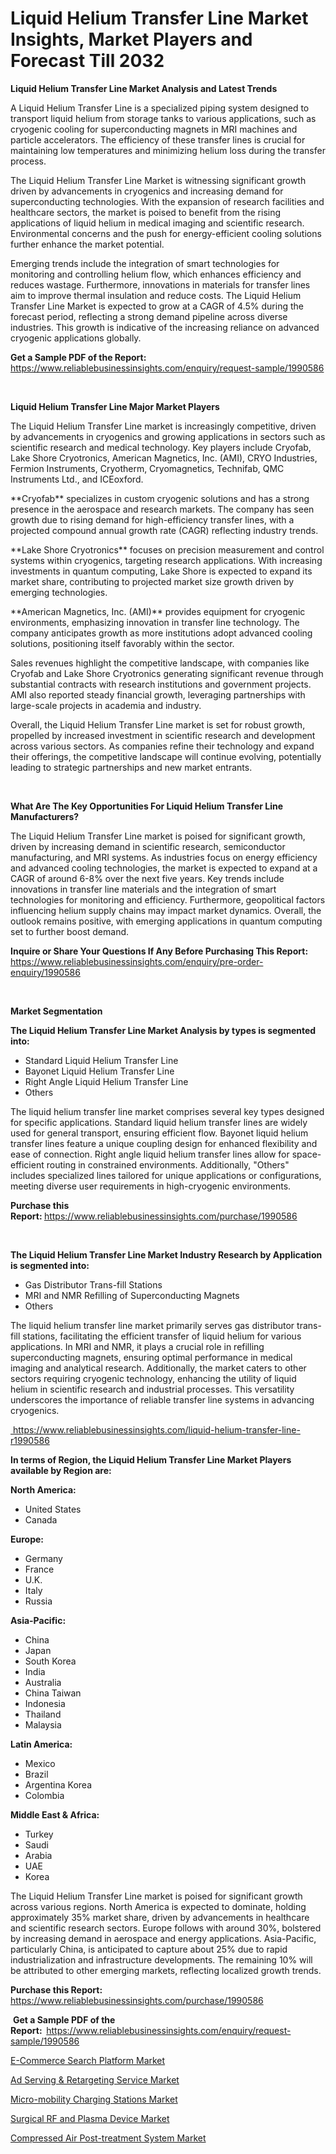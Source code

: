 <p><h1>Liquid Helium Transfer Line Market Insights, Market Players and Forecast Till 2032</h1></p><p><strong>Liquid Helium Transfer Line Market Analysis and Latest Trends</strong></p>
<p><p>A Liquid Helium Transfer Line is a specialized piping system designed to transport liquid helium from storage tanks to various applications, such as cryogenic cooling for superconducting magnets in MRI machines and particle accelerators. The efficiency of these transfer lines is crucial for maintaining low temperatures and minimizing helium loss during the transfer process.</p><p>The Liquid Helium Transfer Line Market is witnessing significant growth driven by advancements in cryogenics and increasing demand for superconducting technologies. With the expansion of research facilities and healthcare sectors, the market is poised to benefit from the rising applications of liquid helium in medical imaging and scientific research. Environmental concerns and the push for energy-efficient cooling solutions further enhance the market potential.</p><p>Emerging trends include the integration of smart technologies for monitoring and controlling helium flow, which enhances efficiency and reduces wastage. Furthermore, innovations in materials for transfer lines aim to improve thermal insulation and reduce costs. The Liquid Helium Transfer Line Market is expected to grow at a CAGR of 4.5% during the forecast period, reflecting a strong demand pipeline across diverse industries. This growth is indicative of the increasing reliance on advanced cryogenic applications globally.</p></p>
<p><strong>Get a Sample PDF of the Report:&nbsp;</strong> <a href="https://www.reliablebusinessinsights.com/enquiry/request-sample/1990586?utm_campaign=1113&utm_medium=2&utm_source=Github&utm_content=ia&utm_term=30012025&utm_id=liquid-helium-transfer-line">https://www.reliablebusinessinsights.com/enquiry/request-sample/1990586</a></p>
<p>&nbsp;</p>
<p><strong>Liquid Helium Transfer Line Major Market Players</strong></p>
<p><p>The Liquid Helium Transfer Line market is increasingly competitive, driven by advancements in cryogenics and growing applications in sectors such as scientific research and medical technology. Key players include Cryofab, Lake Shore Cryotronics, American Magnetics, Inc. (AMI), CRYO Industries, Fermion Instruments, Cryotherm, Cryomagnetics, Technifab, QMC Instruments Ltd., and ICEoxford.</p><p>**Cryofab** specializes in custom cryogenic solutions and has a strong presence in the aerospace and research markets. The company has seen growth due to rising demand for high-efficiency transfer lines, with a projected compound annual growth rate (CAGR) reflecting industry trends.</p><p>**Lake Shore Cryotronics** focuses on precision measurement and control systems within cryogenics, targeting research applications. With increasing investments in quantum computing, Lake Shore is expected to expand its market share, contributing to projected market size growth driven by emerging technologies.</p><p>**American Magnetics, Inc. (AMI)** provides equipment for cryogenic environments, emphasizing innovation in transfer line technology. The company anticipates growth as more institutions adopt advanced cooling solutions, positioning itself favorably within the sector.</p><p>Sales revenues highlight the competitive landscape, with companies like Cryofab and Lake Shore Cryotronics generating significant revenue through substantial contracts with research institutions and government projects. AMI also reported steady financial growth, leveraging partnerships with large-scale projects in academia and industry.</p><p>Overall, the Liquid Helium Transfer Line market is set for robust growth, propelled by increased investment in scientific research and development across various sectors. As companies refine their technology and expand their offerings, the competitive landscape will continue evolving, potentially leading to strategic partnerships and new market entrants.</p></p>
<p>&nbsp;</p>
<p><strong>What Are The Key Opportunities For Liquid Helium Transfer Line Manufacturers?</strong></p>
<p><p>The Liquid Helium Transfer Line market is poised for significant growth, driven by increasing demand in scientific research, semiconductor manufacturing, and MRI systems. As industries focus on energy efficiency and advanced cooling technologies, the market is expected to expand at a CAGR of around 6-8% over the next five years. Key trends include innovations in transfer line materials and the integration of smart technologies for monitoring and efficiency. Furthermore, geopolitical factors influencing helium supply chains may impact market dynamics. Overall, the outlook remains positive, with emerging applications in quantum computing set to further boost demand.</p></p>
<p><strong>Inquire or Share Your Questions If Any Before Purchasing This Report:</strong> <a href="https://www.reliablebusinessinsights.com/enquiry/pre-order-enquiry/1990586?utm_campaign=1113&utm_medium=2&utm_source=Github&utm_content=ia&utm_term=30012025&utm_id=liquid-helium-transfer-line">https://www.reliablebusinessinsights.com/enquiry/pre-order-enquiry/1990586</a></p>
<p>&nbsp;</p>
<p><strong>Market Segmentation</strong></p>
<p><strong>The Liquid Helium Transfer Line Market Analysis by types is segmented into:</strong></p>
<p><ul><li>Standard Liquid Helium Transfer Line</li><li>Bayonet Liquid Helium Transfer Line</li><li>Right Angle Liquid Helium Transfer Line</li><li>Others</li></ul></p>
<p><p>The liquid helium transfer line market comprises several key types designed for specific applications. Standard liquid helium transfer lines are widely used for general transport, ensuring efficient flow. Bayonet liquid helium transfer lines feature a unique coupling design for enhanced flexibility and ease of connection. Right angle liquid helium transfer lines allow for space-efficient routing in constrained environments. Additionally, "Others" includes specialized lines tailored for unique applications or configurations, meeting diverse user requirements in high-cryogenic environments.</p></p>
<p><strong>Purchase this Report:&nbsp;</strong><a href="https://www.reliablebusinessinsights.com/purchase/1990586?utm_campaign=1113&utm_medium=2&utm_source=Github&utm_content=ia&utm_term=30012025&utm_id=liquid-helium-transfer-line">https://www.reliablebusinessinsights.com/purchase/1990586</a></p>
<p>&nbsp;</p>
<p><strong>The Liquid Helium Transfer Line Market Industry Research by Application is segmented into:</strong></p>
<p><ul><li>Gas Distributor Trans-fill Stations</li><li>MRI and NMR Refilling of Superconducting Magnets</li><li>Others</li></ul></p>
<p><p>The liquid helium transfer line market primarily serves gas distributor trans-fill stations, facilitating the efficient transfer of liquid helium for various applications. In MRI and NMR, it plays a crucial role in refilling superconducting magnets, ensuring optimal performance in medical imaging and analytical research. Additionally, the market caters to other sectors requiring cryogenic technology, enhancing the utility of liquid helium in scientific research and industrial processes. This versatility underscores the importance of reliable transfer line systems in advancing cryogenics.</p></p>
<p><a href="https://www.reliablebusinessinsights.com/liquid-helium-transfer-line-r1990586?utm_campaign=1113&utm_medium=2&utm_source=Github&utm_content=ia&utm_term=30012025&utm_id=liquid-helium-transfer-line">&nbsp;https://www.reliablebusinessinsights.com/liquid-helium-transfer-line-r1990586</a></p>
<p><strong>In terms of Region, the Liquid Helium Transfer Line Market Players available by Region are:</strong></p>
<p>
    <p> <strong> North America: </strong>
        <ul>
            <li>United States</li>
            <li>Canada</li>
        </ul>
        </p> 
    <p> <strong> Europe: </strong>
        <ul>
            <li>Germany</li>
            <li>France</li>
            <li>U.K.</li>
            <li>Italy</li>
            <li>Russia</li>
        </ul>
        </p> 
    <p> <strong> Asia-Pacific: </strong>
        <ul>
            <li>China</li>
            <li>Japan</li>
            <li>South Korea</li>
            <li>India</li>
            <li>Australia</li>
            <li>China Taiwan</li>
            <li>Indonesia</li>
            <li>Thailand</li>
            <li>Malaysia</li>
        </ul>
        </p> 
    <p> <strong> Latin America: </strong>
        <ul>
            <li>Mexico</li>
            <li>Brazil</li>
            <li>Argentina Korea</li>
            <li>Colombia</li>
        </ul>
        </p> 
    <p> <strong> Middle East & Africa: </strong>
        <ul>
            <li>Turkey</li>
            <li>Saudi</li>
            <li>Arabia</li>
            <li>UAE</li>
            <li>Korea</li>
        </ul>
    </p>
    </p>
<p><p>The Liquid Helium Transfer Line market is poised for significant growth across various regions. North America is expected to dominate, holding approximately 35% market share, driven by advancements in healthcare and scientific research sectors. Europe follows with around 30%, bolstered by increasing demand in aerospace and energy applications. Asia-Pacific, particularly China, is anticipated to capture about 25% due to rapid industrialization and infrastructure developments. The remaining 10% will be attributed to other emerging markets, reflecting localized growth trends.</p></p>
<p><strong>Purchase this Report: </strong><a href="https://www.reliablebusinessinsights.com/purchase/1990586?utm_campaign=1113&utm_medium=2&utm_source=Github&utm_content=ia&utm_term=30012025&utm_id=liquid-helium-transfer-line">https://www.reliablebusinessinsights.com/purchase/1990586</a></p>
<p>&nbsp;<strong>Get a Sample PDF of the Report:&nbsp;&nbsp;</strong><a href="https://www.reliablebusinessinsights.com/enquiry/request-sample/1990586?utm_campaign=1113&utm_medium=2&utm_source=Github&utm_content=ia&utm_term=30012025&utm_id=liquid-helium-transfer-line">https://www.reliablebusinessinsights.com/enquiry/request-sample/1990586</a></p>
<p><strong></strong></p>
<p><p><a href="https://www.linkedin.com/pulse/resilient-growth-expected-global-e-commerce-search-platform-ojgce?utm_campaign=1113&utm_medium=2&utm_source=Github&utm_content=ia&utm_term=30012025&utm_id=liquid-helium-transfer-line">E-Commerce Search Platform Market</a></p><p><a href="https://www.linkedin.com/pulse/ad-serving-retargeting-service-market-outlook-from-2025-ok5ce?utm_campaign=1113&utm_medium=2&utm_source=Github&utm_content=ia&utm_term=30012025&utm_id=liquid-helium-transfer-line">Ad Serving & Retargeting Service Market</a></p><p><a href="https://www.linkedin.com/pulse/micro-mobility-charging-stations-market-analysis-2025--yysfc?utm_campaign=1113&utm_medium=2&utm_source=Github&utm_content=ia&utm_term=30012025&utm_id=liquid-helium-transfer-line">Micro-mobility Charging Stations Market</a></p><p><a href="https://www.linkedin.com/pulse/surgical-rf-plasma-device-market-analysis-report-2025-2032-sbghc?utm_campaign=1113&utm_medium=2&utm_source=Github&utm_content=ia&utm_term=30012025&utm_id=liquid-helium-transfer-line">Surgical RF and Plasma Device Market</a></p><p><a href="https://www.linkedin.com/pulse/comprehensive-overview-compressed-air-post-treatment-zpmde?utm_campaign=1113&utm_medium=2&utm_source=Github&utm_content=ia&utm_term=30012025&utm_id=liquid-helium-transfer-line">Compressed Air Post-treatment System Market</a></p></p>